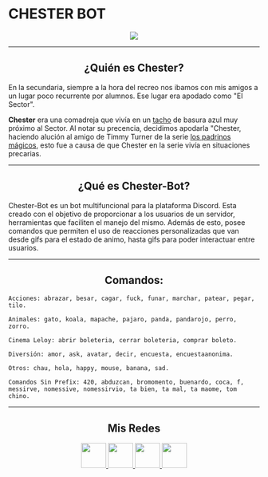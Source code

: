 
<p align="center">
<h1>CHESTER BOT</h1>
</p>

<p align="center">
<a href="https://discord.com/api/oauth2/authorize?client_id=784925087530614815&permissions=8&scope=bot">
  <img align="center" src="https://i.ibb.co/jVMTs7r/chester-logo.png">
</a>
</p>


***
<center>

## ¿Quién es Chester?
</center>


En la secundaria, siempre a la hora del recreo nos ibamos con mis amigos a un lugar poco recurrente por alumnos. Ese lugar era apodado como "El Sector".

__Chester__ era una comadreja que vivía en un <a href="https://http2.mlstatic.com/D_NQ_NP_912868-MLA44083006894_112020-O.jpg" target="_blank">tacho</a> de basura azul muy próximo al Sector.
Al notar su precencia, decidimos apodarla "Chester, haciendo alución al amigo de Timmy Turner de la serie <a href="https://www.youtube.com/watch?v=y0E2ZO99-h8" target="_blank">los padrinos mágicos</a>, esto fue a causa de que Chester en la serie vivía en situaciones precarias.
***
<center>

## ¿Qué es Chester-Bot?
</center>

Chester-Bot es un bot multifuncional para la plataforma Discord.
Esta creado con el objetivo de proporcionar a los usuarios de un servidor, herramientas que faciliten el manejo del mismo.
Además de esto, posee comandos que permiten el uso de reacciones personalizadas que van desde gifs para el estado de animo, hasta gifs para poder interactuar entre usuarios.
***
<center>

## Comandos:
</center>


```
Acciones: abrazar, besar, cagar, fuck, funar, marchar, patear, pegar, tilo.
```

```
Animales: gato, koala, mapache, pajaro, panda, pandarojo, perro, zorro.
```
```
Cinema Leloy: abrir boleteria, cerrar boleteria, comprar boleto.
```
```
Diversión: amor, ask, avatar, decir, encuesta, encuestaanonima.
```
```
Otros: chau, hola, happy, mouse, banana, sad.
```
```
Comandos Sin Prefix: 420, abduzcan, bromomento, buenardo, coca, f,
messirve, nomessive, nomessirvio, ta bien, ta mal, ta maome, tom chino.
```
***
<center>

## Mis Redes
<a href="https://www.linkedin.com/in/facundo-n-dubois-08b251184/">
  <img src="https://i.ibb.co/7VZQrXx/link.png" height=50px>
</a>
<a href="https://www.instagram.com/duboisfacu/">
  <img src="https://i.ibb.co/stNqbkw/ig.png" height=50px>
</a>
<a href="https://www.reddit.com/user/Stackden">
<img src="https://i.ibb.co/4T7YM0V/reddit.png" height=50px>
</a>
<a href="https://twitter.com/duboisfacu">
<img src="https://i.ibb.co/PxrxjS2/twitter.png" height=50px>
</a>
</center>
